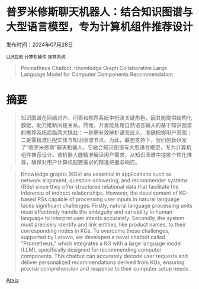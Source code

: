 # 普罗米修斯聊天机器人：结合知识图谱与大型语言模型，专为计算机组件推荐设计

发布时间：2024年07月28日

`LLM应用` `计算机硬件` `推荐系统`

> Prometheus Chatbot: Knowledge Graph Collaborative Large Language Model for Computer Components Recommendation

# 摘要

> 知识图谱在网络对齐、问答和推荐系统中扮演关键角色，因其能提供结构化数据，助力推断间接关系。然而，开发能处理自然语言输入的基于知识图谱的推荐系统面临两大挑战：一是需有效解析语言歧义，准确把握用户意图；二是需精准匹配实体与知识图谱节点。为此，联想支持下，我们创新研发了“普罗米修斯”聊天机器人，它融合知识图谱与大型语言模型，专为计算机组件推荐设计。该机器人能精准解读用户需求，从知识图谱中提炼个性化推荐，确保对用户计算机配置需求的精准把握与响应。

> Knowledge graphs (KGs) are essential in applications such as network alignment, question-answering, and recommender systems (RSs) since they offer structured relational data that facilitate the inference of indirect relationships. However, the development of KG-based RSs capable of processing user inputs in natural language faces significant challenges. Firstly, natural language processing units must effectively handle the ambiguity and variability in human language to interpret user intents accurately. Secondly, the system must precisely identify and link entities, like product names, to their corresponding nodes in KGs. To overcome these challenges, supported by Lenovo, we developed a novel chatbot called "Prometheus," which integrates a KG with a large language model (LLM), specifically designed for recommending computer components. This chatbot can accurately decode user requests and deliver personalized recommendations derived from KGs, ensuring precise comprehension and response to their computer setup needs.

[Arxiv](https://arxiv.org/abs/2407.19643)